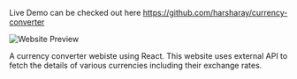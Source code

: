 Live Demo can be checked out here https://github.com/harsharay/currency-converter

![Website Preview](https://github.com/harsharay/Movie_Search/blob/master/currency-converter.png)


A currency converter webiste using React. This website uses external API to fetch the details of various currencies including their exchange rates. 
